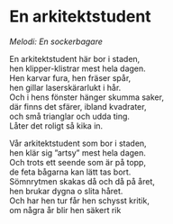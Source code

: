 # En arkitektstudent
*Melodi: En sockerbagare*

En arkitektstudent här bor i staden,  
hen klipper-klistrar mest hela dagen.  
Hen karvar fura, hen fräser spår,  
hen gillar laserskärarlukt i hår.  
Och i hens fönster hänger skumma saker,  
där finns det sfärer, ibland kvadrater,  
och små trianglar och udda ting.  
Låter det roligt så kika in.  

Vår arkitektstudent som bor i staden,  
hen klär sig ”artsy” mest hela dagen.  
Och trots ett seende som är på topp,  
de feta bågarna kan lätt tas bort.  
Sömnrytmen skakas då och då på året,  
hen brukar dygna o slita håret.  
Och har hen tur får hen schysst kritik,  
om några år blir hen säkert rik  